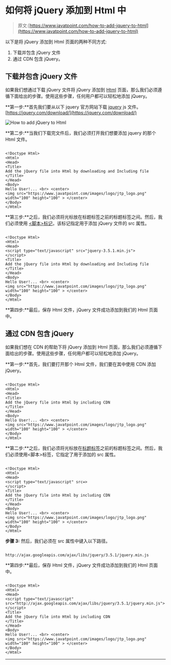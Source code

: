 # 如何将 jQuery 添加到 Html 中

> 原文:[https://www.javatpoint.com/how-to-add-jquery-to-html](https://www.javatpoint.com/how-to-add-jquery-to-html)

以下是将 jQuery 添加到 Html 页面的两种不同方式:

1.  下载并包含 jQuery 文件
2.  通过 CDN 包含 jQuery。

## 下载并包含 jQuery 文件

如果我们想通过下载 jQuery 文件将 jQuery 添加到 [Html](https://www.javatpoint.com/html-tutorial) 页面，那么我们必须遵循下面给出的步骤。使用这些步骤，任何用户都可以轻松地添加 jQuery。

**第一步:**首先我们要从以下 jquery 官方网站下载 [jquery](https://www.javatpoint.com/jquery-tutorial) js 文件。[https://jquery.com/download/](https://jquery.com/download/)

![How to add jQuery to Html](../Images/21ac0b3cab130427379c510dfc82cd31.png)

**第二步:**当我们下载完文件后，我们必须打开我们想要添加 jquery 的那个 Html 文件。

```

<!Doctype Html>
<Html>   
<Head>  
<Title>   
Add the jQuery file into Html by downloading and Including file
</Title>
</Head>
<Body> 
Hello User!... <br> <center>
<img src="https://www.javatpoint.com/images/logo/jtp_logo.png" width="100" height="100" > </center>
</Body> 
</Html>

```

**第三步:**之后，我们必须将光标放在标题标签之前的标题标签之间。然后，我们必须使用 [<脚本>标记](https://www.javatpoint.com/html-script-tag)，该标记指定用于添加 jQuery 文件的 src 属性。

```

<!Doctype Html>
<Html>   
<Head>    
<script type="text/javascript" src="jquery-3.5.1.min.js">
</script>
<Title>   
Add the jQuery file into Html by downloading and Including file
</Title>
</Head>
<Body> 
Hello User!... <br> <center>
<img src="https://www.javatpoint.com/images/logo/jtp_logo.png" width="100" height="100" > </center>
</Body> 
</Html>

```

**第四步:**最后，保存 Html 文件，jQuery 文件成功添加到我们的 Html 页面中。

## 通过 CDN 包含 jQuery

如果我们想在 CDN 的帮助下将 jQuery 添加到 Html 页面，那么我们必须遵循下面给出的步骤。使用这些步骤，任何用户都可以轻松地添加 jQuery。

**第一步:**首先，我们要打开那个 Html 文件，我们要在其中使用 CDN 添加 jQuery。

```

<!Doctype Html>
<Html>   
<Head>  
<Title>   
Add the jQuery file into Html by including CDN
</Title>
</Head>
<Body> 
Hello User!... <br> <center>
<img src="https://www.javatpoint.com/images/logo/jtp_logo.png" width="100" height="100" > </center>
</Body> 
</Html>

```

**第二步:**之后，我们必须将光标放在[标题标签](https://www.javatpoint.com/html-title)之前的标题标签之间。然后，我们必须使用<脚本>标签，它指定了用于添加的 src 属性。

```

<!Doctype Html>
<Html>   
<Head>  
<script type="text/javascript" src=>
</script>
<Title>   
Add the jQuery file into Html by including CDN
</Title>
</Head>
<Body> 
Hello User!... <br> <center>
<img src="https://www.javatpoint.com/images/logo/jtp_logo.png" width="100" height="100" > </center>
</Body> 
</Html>

```

**步骤 3:** 然后，我们必须在 src 属性中键入以下路径。

```

http://ajax.googleapis.com/ajax/libs/jquery/3.5.1/jquery.min.js

```

**第四步:**最后，保存 Html 文件，jQuery 文件成功添加到我们的 Html 页面中。

```

<!Doctype Html>
<Html>   
<Head>  
<script type="text/javascript" src="http://ajax.googleapis.com/ajax/libs/jquery/3.5.1/jquery.min.js">
</script>
<Title>   
Add the jQuery file into Html by including CDN
</Title>
</Head>
<Body> 
Hello User!... <br> <center>
<img src="https://www.javatpoint.com/images/logo/jtp_logo.png" width="100" height="100" > </center>
</Body> 
</Html>

```

* * *